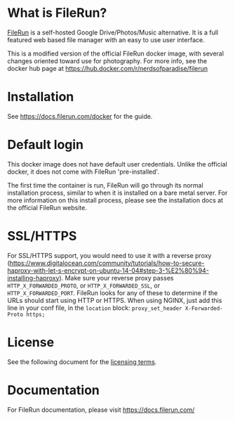 What is FileRun?
==================

[FileRun](https://filerun.com) is a self-hosted Google Drive/Photos/Music alternative. It is a full featured web based file manager with an easy to use user interface.

This is a modified version of the official FileRun docker image, with several changes oriented toward use for photography.  For more info, see the docker hub page at https://hub.docker.com/r/nerdsofparadise/filerun

Installation
==================
See https://docs.filerun.com/docker for the guide.

Default login
==================

This docker image does not have default user credentials.  Unlike the official docker, it does not come with FileRun 'pre-installed'.

The first time the container is run, FileRun will go through its normal installation process, similar to when it is installed on a bare metal server.  For more information on this install process, please see the installation docs at the official FileRun website.


SSL/HTTPS
==================
For SSL/HTTPS support, you would need to use it with a reverse proxy (https://www.digitalocean.com/community/tutorials/how-to-secure-haproxy-with-let-s-encrypt-on-ubuntu-14-04#step-3-%E2%80%94-installing-haproxy).
Make sure your reverse proxy passes `HTTP_X_FORWARDED_PROTO`, or `HTTP_X_FORWARDED_SSL`, or `HTTP_X_FORWARDED_PORT`. FileRun looks for any of these to determine if the URLs should start using HTTP or HTTPS. When using NGINX, just add this line in your conf file, in the `location` block: `proxy_set_header X-Forwarded-Proto https;`


License
==================
See the following document for the [licensing terms](https://goo.gl/wk2FSs).


Documentation
==================
For FileRun documentation, please visit https://docs.filerun.com/
